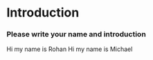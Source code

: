 # Introduction

### Please write your name and introduction

Hi my name is Rohan
Hi my name is Michael
